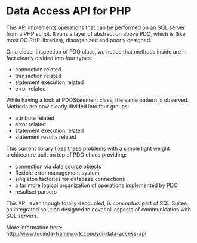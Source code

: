 # Data Access API for PHP

This API implements operations that can be performed on an SQL server from a PHP script. It runs a layer of abstraction above PDO, which is (like most OO PHP libraries), disorganized and poorly designed.

On a closer inspection of PDO class, we notice that methods inside are in fact clearly divided into four types:

- connection related
- transaction related
- statement execution related
- error related

While having a look at PDOStatement class, the same pattern is observed. Methods are now clearly divided into four groups:

- attribute related
- error related
- statement execution related
- statement results related

This current library fixes these problems with a simple light weight architecture built on top of PDO chaos providing: 

- connection via data source objects
- flexible error management system
- singleton factories for database connections
- a far more logical organization of operations implemented by PDO
- resultset parsers

This API, even though totally decoupled, is <i>conceptual</i> part of SQL Suites, an integrated solution designed to cover all aspects of communication with SQL servers. 

More information here:<br/>
http://www.lucinda-framework.com/sql-data-access-api
